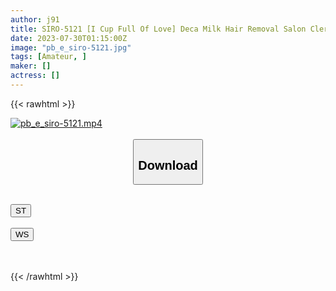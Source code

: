 ```yaml
---
author: j91
title: SIRO-5121 [I Cup Full Of Love] Deca Milk Hair Removal Salon Clerk With A Lot Of Sex Experience! I Will Fascinate You With A Body And Technique That Are Outstanding For Men! AV Application On The Net → AV Experience Shooting 2010 (Noo Hazuki)
date: 2023-07-30T01:15:00Z
image: "pb_e_siro-5121.jpg"
tags: [Amateur, ]
maker: []
actress: []
---
```



{{< rawhtml >}}

<div class="video" data-videoid="W92VYK3DgZSge4">
    <a href="javascript:;">
        <img src="https://my.j91.asia/posts/pb_e_siro-5121/pb_e_siro-5121.jpg" width="WIDTH" height="HEIGHT" alt="pb_e_siro-5121.mp4" loading="lazy">
    </a>
</div>

<script type="text/javascript" src="https://j91.asia/asset/on-demand-st.js"></script>

<br>
  <link rel="stylesheet" href="https://j91.asia/asset/bs5.css">
  
  <center>
  <button class="btn btn-primary" type="button" data-bs-toggle="collapse" data-bs-target=".multi-collapse" aria-expanded="false" aria-controls="multiCollapseExample1 multiCollapseExample2"><h2>Download</h2></button></center>
</p>
<div class="row">
  <div class="col">
    <div class="collapse multi-collapse" id="multiCollapseExample1">
      <div class="card card-body">
	      	      <br>
<div class="buttons">  
<a href="https://streamtape.to/v/W92VYK3DgZSge4"><button class="btn-hover color-3"><i class="fa fa-download"></i> ST</button></a></div>
    </div>
  </div>
</div>
  <div class="col">
    <div class="collapse multi-collapse" id="multiCollapseExample2">
      <div class="card card-body">
	      <br>
<div class="buttons">
    <a href="https://wolfstream.tv/j1vu7y2eruae.html"><button class="btn-hover color-9"><i class="fa fa-download"></i> WS</button></a></div>
<br><br>
      </div>
    </div>
  </div>
</div>

{{< /rawhtml >}}